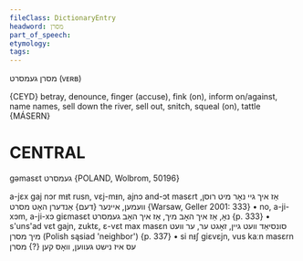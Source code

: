 ```yaml
---
fileClass: DictionaryEntry
headword: מסרן
part_of_speech: 
etymology: 
tags: 
---
```

מסרן
געמסרט
(ᴠᴇʀʙ)

{CEYD}
betray, denounce, finger (accuse), fink (on), inform on/against, name names, sell down the river, sell out, snitch, squeal (on), tattle {MÁSERN}

CENTRAL
========

gəmasɛt געמסרט {POLAND, Wolbrom, 50196}

a-jɛx gaj nɔr mᵻt rusn, vɛj-mᵻn, ajnɔ and-ɔt masɛrt אַז איך גיי נאָר מיט רוסן, וועמען, איינער  {דעם} אַנדערן האָט מסרט {Warsaw, Geller 2001: 333}
	•	no, a-ji-xɔm, a-ji-xɔ giɛmasɛt נאָ, אַז איך האָב מיך, אַז איך האָב געמסרט {p. 333}
	•	s'uns'ad vɛt gajn, zuktɛ, ɛ-vɛt max masɛn סונסיאַד וועט גיין, זאָגט ער, ער וועט מיך מסרן (Polish sąsiad 'neighbor') {p. 337}
	•	si nᵻʃ giɛvɛjn, vus kaːn masɛrn עס איז נישט געווען, וואָס קען {?} מסרן
